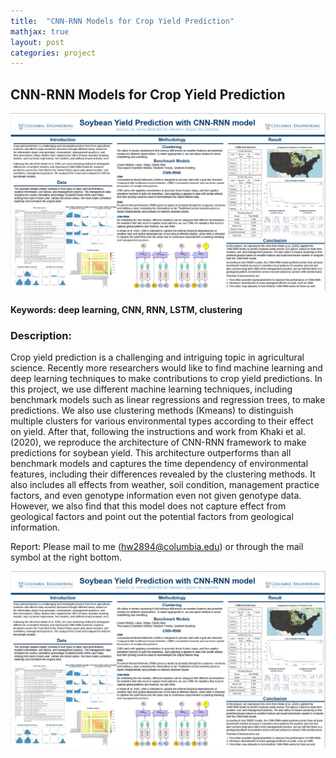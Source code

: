 ```yaml
---
title:  "CNN-RNN Models for Crop Yield Prediction"
mathjax: true
layout: post
categories: project
---
```

## CNN-RNN Models for Crop Yield Prediction
![poster](/assets/EIB3_Poster.png)

#### Keywords: deep learning, CNN, RNN, LSTM, clustering
 

### Description:
Crop yield prediction is a challenging and intriguing topic in agricultural science. Recently
more researchers would like to find machine learning and deep learning techniques to make
contributions to crop yield predictions. In this project, we use different machine learning techniques, including benchmark models such as linear regressions and regression trees, to make predictions. We also use clustering methods (Kmeans) to distinguish multiple clusters for various environmental types according to their effect on yield. After that, following the instructions and work from Khaki et al. (2020), we reproduce the architecture of CNN-RNN framework to make predictions for soybean yield. This architecture outperforms than all benchmark models and captures the time dependency of environmental features, including their differences revealed by the clustering methods. It also includes all effects from weather, soil condition, management practice factors, and even genotype information even not given genotype data. However, we also find that this model does not capture effect from geological factors and point out the potential factors from geological information.

Report: Please mail to me (hw2894@columbia.edu) or through the mail symbol at the right bottom.
 
![poster](/assets/EIB3_Poster.png)
